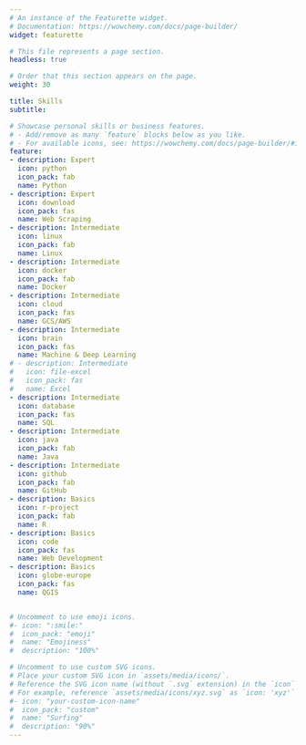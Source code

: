 ```yaml
---
# An instance of the Featurette widget.
# Documentation: https://wowchemy.com/docs/page-builder/
widget: featurette

# This file represents a page section.
headless: true

# Order that this section appears on the page.
weight: 30

title: Skills
subtitle:

# Showcase personal skills or business features.
# - Add/remove as many `feature` blocks below as you like.
# - For available icons, see: https://wowchemy.com/docs/page-builder/#icons
feature:
- description: Expert
  icon: python
  icon_pack: fab
  name: Python
- description: Expert
  icon: download
  icon_pack: fas
  name: Web Scraping
- description: Intermediate
  icon: linux
  icon_pack: fab
  name: Linux
- description: Intermediate
  icon: docker
  icon_pack: fab
  name: Docker
- description: Intermediate
  icon: cloud
  icon_pack: fas
  name: GCS/AWS
- description: Intermediate
  icon: brain
  icon_pack: fas
  name: Machine & Deep Learning
# - description: Intermediate
#   icon: file-excel
#   icon_pack: fas
#   name: Excel
- description: Intermediate
  icon: database
  icon_pack: fas
  name: SQL
- description: Intermediate
  icon: java
  icon_pack: fab
  name: Java
- description: Intermediate
  icon: github
  icon_pack: fab
  name: GitHub
- description: Basics
  icon: r-project
  icon_pack: fab
  name: R
- description: Basics
  icon: code
  icon_pack: fas
  name: Web Development
- description: Basics
  icon: globe-europe
  icon_pack: fas
  name: QGIS


# Uncomment to use emoji icons.
#- icon: ":smile:"
#  icon_pack: "emoji"
#  name: "Emojiness"
#  description: "100%"  

# Uncomment to use custom SVG icons.
# Place your custom SVG icon in `assets/media/icons/`.
# Reference the SVG icon name (without `.svg` extension) in the `icon` field.
# For example, reference `assets/media/icons/xyz.svg` as `icon: 'xyz'`
#- icon: "your-custom-icon-name"
#  icon_pack: "custom"
#  name: "Surfing"
#  description: "90%"
---
```

